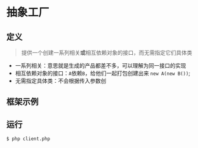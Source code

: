 # 抽象工厂
## 定义
>提供一个创建一系列相关**或**相互依赖对象的接口，而无需指定它们具体类

- 一系列相关：意思就是生成的产品都差不多，可以理解为同一接口的实现
- 相互依赖对象的接口：`A`依赖`B`，给他们一起打包创建出来 `new A(new B())`;
- 无需指定具体类：不会根据传入参数创

## 框架示例

## 运行

```bash
$ php client.php
```